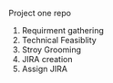 Project one repo
1. Requirment gathering
2. Technical Feasiblity
3. Stroy Grooming
4. JIRA creation
5. Assign JIRA
